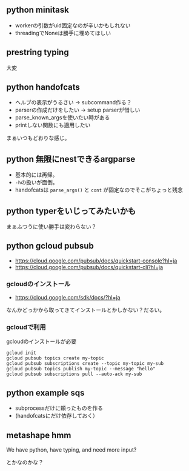 ## python minitask

- workerの引数がuid固定なのが辛いかもしれない
- threadingでNoneは勝手に埋めてほしい

## prestring typing

大変

## python handofcats

- ヘルプの表示がうるさい -> subcommand作る？
- parserの作成だけをしたい -> setup parserが惜しい
- parse_known_argsを使いたい時がある
- printしない関数にも適用したい

まぁいつもどおりな感じ。

## python 無限にnestできるargparse

- 基本的には再帰。
- `-h`の扱いが面倒。
- handofcatsは `parse_args()` と `cont` が固定なのでそこがちょっと残念

## python typerをいじってみたいかも

まぁふつうに使い勝手は変わらない？

## python gcloud pubsub

- https://cloud.google.com/pubsub/docs/quickstart-console?hl=ja
- https://cloud.google.com/pubsub/docs/quickstart-cli?hl=ja

### gcloudのインストール

- https://cloud.google.com/sdk/docs/?hl=ja

なんかどっかから取ってきてインストールとかしかない？だるい。

### gcloudで利用

gcloudのインストールが必要

```console
gcloud init
gcloud pubsub topics create my-topic
gcloud pubsub subscriptions create --topic my-topic my-sub
gcloud pubsub topics publish my-topic --message "hello"
gcloud pubsub subscriptions pull --auto-ack my-sub
```

## python example sqs

- subprocessだけに頼ったものを作る
- (handofcatsにだけ依存しておく）


## metashape hmm

We have python, have typing, and need more input?

とかなのかな？


